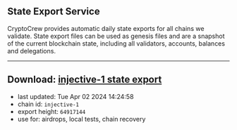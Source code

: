 ## State Export Service
CryptoCrew provides automatic daily state exports for all chains we validate. State export files can be used as genesis files and are a snapshot of the current blockchain state, including all validators, accounts, balances and delegations.

---
**Download: [injective-1 state export](https://dl-eu2.ccvalidators.com/SERVICE/injective/injective-1_export_64917144.json)**
---

- last updated: Tue Apr 02 2024 14:24:58
- chain id: `injective-1`
- export height: `64917144`
- use for: airdrops, local tests, chain recovery

